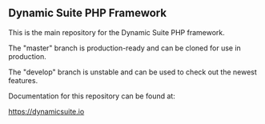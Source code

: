 ## Dynamic Suite PHP Framework

This is the main repository for the Dynamic Suite PHP framework.

The "master" branch is production-ready and can be cloned for use in production.

The "develop" branch is unstable and can be used to check out the newest features.

Documentation for this repository can be found at:

https://dynamicsuite.io